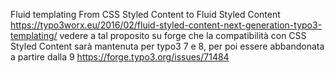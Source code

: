 
Fluid templating
From CSS Styled Content to Fluid Styled Content
https://typo3worx.eu/2016/02/fluid-styled-content-next-generation-typo3-templating/
vedere a tal proposito su forge che la compatibilità con CSS Styled Content sarà mantenuta per typo3 7 e 8, per poi essere abbandonata a partire dalla 9
https://forge.typo3.org/issues/71484
